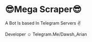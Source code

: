 😎Mega Scraper😎
============
A Bot Is based In Telegram Servers ✌

Developer ☺ Telegram.Me/Dawsh_Arian
